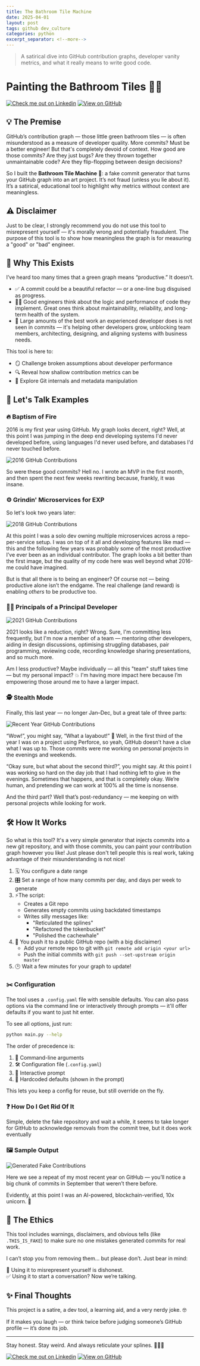 ```yaml
---
title: The Bathroom Tile Machine
date: 2025-04-01
layout: post
tags: github dev_culture
categories: python 
excerpt_separator: <!--more-->
---
```


> A satirical dive into GitHub contribution graphs, developer vanity metrics, and what it really means to write good code.
<!--more-->

# Painting the Bathroom Tiles 🧼🛁

[![Check me out on Linkedin](https://img.shields.io/badge/LinkedIn-0077B5?logo=linkedin&logoColor=white)](https://www.linkedin.com/in/timothybrookes) [![View on GitHub](https://img.shields.io/badge/GitHub-View%20Repo-blue?logo=github)](https://github.com/MrShiny608/bathroom_tile_machine/tree/master)

## 💡 The Premise

GitHub’s contribution graph — those little green bathroom tiles — is often misunderstood as a measure of developer quality. More commits? Must be a better engineer! But that's completely devoid of context. How good are those commits? Are they just bugs? Are they thrown together unmaintainable code? Are they flip-flopping between design decisions?

So I built the **Bathroom Tile Machine** 🧱: a fake commit generator that turns your GitHub graph into an art project. It’s not fraud (unless you lie about it). It’s a satirical, educational tool to highlight why metrics without context are meaningless.

## ⚠️ Disclaimer

Just to be clear, I strongly recommend you do not use this tool to misrepresent yourself — it's morally wrong and potentially fraudulent. The purpose of this tool is to show how meaningless the graph is for measuring a "good" or "bad" engineer.

## 🤔 Why This Exists

I’ve heard too many times that a green graph means “productive.” It doesn’t.

- ✅ A commit could be a beautiful refactor — or a one-line bug disguised as progress.
- 🤹‍♂️ Good engineers think about the logic and performance of code they implement. Great ones think about maintainability, reliability, and long-term health of the system.
- 🧠 Large amounts of the best work an experienced developer does is not seen in commits — it's helping other developers grow, unblocking team members, architecting, designing, and aligning systems with business needs.

This tool is here to:

- 🪞 Challenge broken assumptions about developer performance
- 🔍 Reveal how shallow contribution metrics can be
- 🧬 Explore Git internals and metadata manipulation

## 🧵 Let's Talk Examples

### 🔥 Baptism of Fire

2016 is my first year using GitHub. My graph looks decent, right? Well, at this point I was jumping in the deep end developing systems I'd never developed before, using languages I'd never used before, and databases I'd never touched before.

![2016 GitHub Contributions](/_assets/2016.png)

So were these good commits? Hell no. I wrote an MVP in the first month, and then spent the next few weeks rewriting because, frankly, it was insane.

### ⚙️ Grindin' Microservices for EXP

So let's look two years later:

![2018 GitHub Contributions](/_assets/2018.png)

At this point I was a solo dev owning multiple microservices across a repo-per-service setup. I was on top of it all and developing features like mad — this and the following few years was probably some of the most productive I’ve ever been as an individual contributor. The graph looks a bit better than the first image, but the quality of my code here was well beyond what 2016-me could have imagined.

But is that all there is to being an engineer? Of course not — being productive alone isn’t the endgame. The real challenge (and reward) is enabling _others_ to be productive too.

### 🧑‍🏫 Principals of a Principal Developer

![2021 GitHub Contributions](/_assets/2021.png)

2021 looks like a reduction, right? Wrong. Sure, I'm committing less frequently, but I'm now a member of a team — mentoring other developers, aiding in design discussions, optimising struggling databases, pair programming, reviewing code, recording knowledge sharing presentations, and so much more.

Am I less productive? Maybe individually — all this "team" stuff takes time — but my personal impact? 💥 I'm having more impact here because I’m empowering those around me to have a larger impact.

### 🕵️ Stealth Mode

Finally, this last year — no longer Jan–Dec, but a great tale of three parts:

![Recent Year GitHub Contributions](/_assets/recent.png)

“Wow!”, you might say, “What a layabout!” 😬 Well, in the first third of the year I was on a project using Perforce, so yeah, GitHub doesn’t have a clue what I was up to. Those commits were me working on personal projects in the evenings and weekends.

“Okay sure, but what about the second third?”, you might say. At this point I was working so hard on the day job that I had nothing left to give in the evenings. Sometimes that happens, and that is completely okay. We’re human, and pretending we can work at 100% all the time is nonsense.

And the third part? Well that’s post-redundancy — me keeping on with personal projects while looking for work.

## 🛠️ How It Works

So what is this tool? It's a very simple generator that injects commits into a new git repository, and with those commits, you can paint your contribution graph however you like! Just please don't tell people this is real work, taking advantage of their misunderstanding is not nice!

1. 🗓️ You configure a date range
2. 🎛️ Set a range of how many commits per day, and days per week to generate
3. ⚡The script:
   - Creates a Git repo
   - Generates empty commits using backdated timestamps
   - Writes silly messages like:
     - "Reticulated the splines"
     - "Refactored the tokenbucket"
     - "Polished the cachewhale"
4. 🚀 You push it to a public GitHub repo (with a big disclaimer)
   - Add your remote repo to git with `git remote add origin <your url>`
   - Push the initial commits with `git push --set-upstream origin master`
5. 🕑 Wait a few minutes for your graph to update!

### ✂️ Configuration

The tool uses a `.config.yaml` file with sensible defaults. You can also pass options via the command line or interactively through prompts — it'll offer defaults if you want to just hit enter.

To see all options, just run:

```bash
python main.py --help
```

The order of precedence is:

1. 🧾 Command-line arguments
2. 🛠 Configuration file (`.config.yaml`)
3. 🤖 Interactive prompt
4. 🔧 Hardcoded defaults (shown in the prompt)

This lets you keep a config for reuse, but still override on the fly.

### ❓ How Do I Get Rid Of It

Simple, delete the fake repository and wait a while, it seems to take longer for GitHub to acknowledge removals from the commit tree, but it does work eventually

### 🖼 Sample Output

![Generated Fake Contributions](/_assets/generated.png)

Here we see a repeat of my most recent year on GitHub — you’ll notice a big chunk of commits in September that weren’t there before.

Evidently, at this point I was an AI-powered, blockchain-verified, 10x unicorn. 🤮

## 🧭 The Ethics

This tool includes warnings, disclaimers, and obvious tells (like `.THIS_IS_FAKE`) to make sure no one mistakes generated commits for real work.

I can’t stop you from removing them... but please don’t. Just bear in mind:

🚫 Using it to misrepresent yourself is dishonest.\
✅ Using it to start a conversation? Now we’re talking.

## ✨ Final Thoughts

This project is a satire, a dev tool, a learning aid, and a very nerdy joke. 🤓

If it makes you laugh — or think twice before judging someone’s GitHub profile — it’s done its job.

---

Stay honest. Stay weird. And always reticulate your splines. 🧼🧠🚀

[![Check me out on Linkedin](https://img.shields.io/badge/LinkedIn-0077B5?logo=linkedin&logoColor=white)](https://www.linkedin.com/in/timothybrookes) [![View on GitHub](https://img.shields.io/badge/GitHub-View%20Repo-blue?logo=github)](https://github.com/MrShiny608/bathroom_tile_machine/tree/master)
